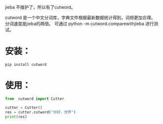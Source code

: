 jieba 不维护了，所以有了cutword。

cutword 是一个中文分词库，字典文件根据最新数据统计得到，词频更加合理。
分词速度是jieba的两倍。
可通过 python -m cutword.comparewithjieba 进行测试。

# 安装：
```
pip install cutword
```

# 使用：

```python
from  cutword import Cutter

cutter = Cutter()
res = cutter.cutword("你好，世界")
print(res)

```
